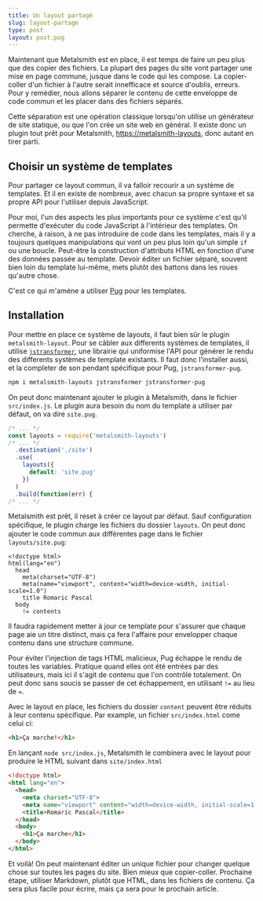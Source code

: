 ```yaml
---
title: Un layout partagé
slug: layout-partage
type: post
layout: post.pug
---
```


Maintenant que Metalsmith est en place, il est temps de faire un peu plus que des copier des fichiers. La plupart des pages du site vont partager une mise en page commune, jusque dans le code qui les compose. La copier-coller d'un fichier à l'autre serait innefficace et source d'oublis, erreurs. Pour y remédier, nous allons séparer le contenu de cette enveloppe de code commun et les placer dans des fichiers séparés.

Cette séparation est une opération classique lorsqu'on utilise un générateur de site statique, ou que l'on crée un site web en général. Il existe donc un plugin tout prêt pour Metalsmith, <a href="https://github.com/metalsmith/metalsmith-layouts" hreflang="en">https://metalsmith-layouts</a>, donc autant en tirer parti.

Choisir un système de templates
---

Pour partager ce layout commun, il va falloir recourir a un système de templates. Et il en existe de nombreux, avec chacun sa propre syntaxe et sa propre API pour l'utiliser depuis JavaScript.

Pour moi, l'un des aspects les plus importants pour ce système c'est qu'il permette d'exécuter du code JavaScript à l'intérieur des templates. On cherche, à raison, à ne pas introduire de code dans les templates, mais il y a toujours quelques manipulations qui vont un peu plus loin qu'un simple `if` ou une boucle. Peut-être la construction d'attributs HTML en fonction d'une des données passée au template. Devoir éditer un fichier séparé, souvent bien loin du template lui-même, mets plutôt des battons dans les roues qu'autre chose.

C'est ce qui m'amène a utiliser <a href="https://pugjs.org" hreflang="en">Pug</a> pour les templates.

Installation
---

Pour mettre en place ce système de layouts, il faut bien sûr le plugin `metalsmith-layout`. Pour se câbler aux differents systèmes de templates, il utilise <a href="https://github.com/jstransformers/jstransformer" hreflang="en"><code>jstransformer</code></a>, une librairie qui uniformise l'API pour générer le rendu des differents systèmes de template existants. Il faut donc l'installer aussi, et la completer de son pendant spécifique pour Pug, `jstransformer-pug`.

```sh
npm i metalsmith-layouts jstransformer jstransformer-pug
```

On peut donc maintenant ajouter le plugin à Metalsmith, dans le fichier `src/index.js`. Le plugin aura besoin du nom du template a utiliser par défaut, on va dire `site.pug`.

```js
/* ... */
const layouts = require('metalsmith-layouts')
/* ... */
  .destination('./site')
  .use(
    layouts({
      default: 'site.pug'
    })
  )
  .build(function(err) {
/* ... */
```

Metalsmith est prêt, il reset à créer ce layout par défaut. Sauf configuration spéciﬁque, le plugin charge les fichiers du dossier `layouts`. On peut donc ajouter le code commun aux différentes page dans le fichier `layouts/site.pug`:

```pug
<!doctype html>
html(lang="en")
  head
    meta(charset="UTF-8")
    meta(name="viewport", content="width=device-width, initial-scale=1.0")
    title Romaric Pascal
  body
    != contents
```

Il faudra rapidement metter à jour ce template pour s'assurer que chaque page aie un titre distinct, mais ça fera l'affaire pour envelopper chaque contenu dans une structure commune.

Pour éviter l'injection de tags HTML malicieux, Pug échappe le rendu de toutes les variables. Pratique quand elles ont été entrées par des utilisateurs, mais ici il s'agit de contenu que l'on contrôle totalement. On peut donc sans soucis se passer de cet échappement, en utilisant `!=` au lieu de `=`.

Avec le layout en place, les fichiers du dossier `content` peuvent être réduits à leur contenu spécifique. Par example, un fichier `src/index.html` come celui ci:

```html
<h1>Ça marche!</h1>
```

En lançant `node src/index.js`, Metalsmith le combinera avec le layout pour produire le HTML suivant dans `site/index.html`

```html
<!doctype html>
<html lang="en">
  <head>
    <meta charset="UTF-8">
    <meta name="viewport" content="width=device-width, initial-scale=1.0">
    <title>Romaric Pascal</title>
  </head>
  <body>
    <h1>Ça marche</h1>
  </body>
</html>
```

Et voilà! On peut maintenant éditer un unique fichier pour changer quelque chose sur toutes les pages du site. Bien mieux que copier-coller. Prochaine étape, utiliser Markdown, plutôt que HTML, dans les fichiers de contenu. Ça sera plus facile pour écrire, mais ça sera pour le prochain article.
